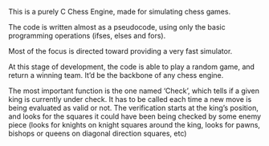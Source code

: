 This is a purely C Chess Engine, made for simulating chess games.

The code is written almost as a pseudocode, using only the basic programming operations (ifses, elses and fors).

Most of the focus is directed toward providing a very fast simulator.

At this stage of development, the code is able to play a random game, and return a winning team. It’d be the backbone of any chess engine.

The most important function is the one named ‘Check’, which tells if a given king is currently under check. It has to be called each time a new move is being evaluated as
valid or not. The verification starts at the king’s position, and looks for the squares it could have been being checked by some enemy piece (looks for knights on knight squares around
the king, looks for pawns, bishops or queens on diagonal direction squares, etc)
